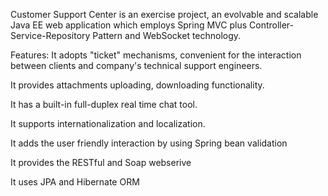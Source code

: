 Customer Support Center is an exercise project, an evolvable and scalable Java EE web application which employs Spring MVC plus Controller-Service-Repository Pattern and WebSocket technology.

Features:
It adopts "ticket" mechanisms, convenient for the interaction between clients and company's technical support engineers.

It provides attachments uploading, downloading functionality.

It has a built-in full-duplex real time chat tool.

It supports internationalization and localization.

It adds the user friendly interaction by using Spring bean validation

It provides the RESTful and Soap webserive

It uses JPA and Hibernate ORM